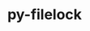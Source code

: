 ---
title: "py-filelock"
layout: cache
categories: [package, v0.19]
meta: {"versions": ["3.5.0", "3.8.0"], "compilers": ["gcc@=11.1.0", "gcc@=7.3.1", "gcc@=7.5.0", "oneapi@=2022.1.0"], "oss": ["amzn2", "ubuntu18.04", "ubuntu20.04"], "platforms": ["linux"], "targets": ["aarch64", "neoverse_n1", "x86_64", "x86_64_v3"], "stacks": ["aws-isc", "aws-isc-aarch64", "e4s", "e4s-oneapi", "ml-cpu", "ml-cuda", "ml-rocm", "radiuss"], "num_specs": 9, "num_specs_by_stack": {"aws-isc-aarch64": 2, "aws-isc": 1, "ml-cuda": 1, "ml-rocm": 1, "ml-cpu": 1, "radiuss": 2, "e4s": 2, "e4s-oneapi": 1}}
spec_details: [{"hash": "mdn2qgiucgdehnwmnmzahlgp4inlugj7", "compiler": "gcc@=7.3.1", "versions": ["3.8.0"], "os": "amzn2", "platform": "linux", "target": "aarch64", "variants": ["build_system=python_pip"], "stacks": ["aws-isc-aarch64"], "size": "-", "tarball": "https://binaries.spack.io/releases/v0.19/build_cache/linux-amzn2-aarch64/gcc-7.3.1/py-filelock-3.8.0/linux-amzn2-aarch64-gcc-7.3.1-py-filelock-3.8.0-mdn2qgiucgdehnwmnmzahlgp4inlugj7.spack"}, {"hash": "egj2arno7lukgfzju4uwsmn2otionxkq", "compiler": "gcc@=7.3.1", "versions": ["3.8.0"], "os": "amzn2", "platform": "linux", "target": "neoverse_n1", "variants": ["build_system=python_pip"], "stacks": ["aws-isc-aarch64"], "size": "-", "tarball": "https://binaries.spack.io/releases/v0.19/build_cache/linux-amzn2-neoverse_n1/gcc-7.3.1/py-filelock-3.8.0/linux-amzn2-neoverse_n1-gcc-7.3.1-py-filelock-3.8.0-egj2arno7lukgfzju4uwsmn2otionxkq.spack"}, {"hash": "bmj6xi6ntmjn2fnatliikwcw5xsifvys", "compiler": "gcc@=7.3.1", "versions": ["3.8.0"], "os": "amzn2", "platform": "linux", "target": "x86_64_v3", "variants": ["build_system=python_pip"], "stacks": ["aws-isc"], "size": "-", "tarball": "https://binaries.spack.io/releases/v0.19/build_cache/linux-amzn2-x86_64_v3/gcc-7.3.1/py-filelock-3.8.0/linux-amzn2-x86_64_v3-gcc-7.3.1-py-filelock-3.8.0-bmj6xi6ntmjn2fnatliikwcw5xsifvys.spack"}, {"hash": "4f6bbmtbywjirxluc6xqrqppomm4sfti", "compiler": "gcc@=7.3.1", "versions": ["3.5.0"], "os": "amzn2", "platform": "linux", "target": "x86_64_v3", "variants": ["build_system=python_pip"], "stacks": ["ml-cuda", "ml-rocm", "ml-cpu"], "size": "-", "tarball": "https://binaries.spack.io/releases/v0.19/build_cache/linux-amzn2-x86_64_v3/gcc-7.3.1/py-filelock-3.5.0/linux-amzn2-x86_64_v3-gcc-7.3.1-py-filelock-3.5.0-4f6bbmtbywjirxluc6xqrqppomm4sfti.spack"}, {"hash": "g7mkg3ew6dxvqyevhywfmzsjuzbdlir3", "compiler": "gcc@=7.5.0", "versions": ["3.5.0"], "os": "ubuntu18.04", "platform": "linux", "target": "x86_64", "variants": ["build_system=python_pip"], "stacks": ["radiuss"], "size": "-", "tarball": "https://binaries.spack.io/releases/v0.19/build_cache/linux-ubuntu18.04-x86_64/gcc-7.5.0/py-filelock-3.5.0/linux-ubuntu18.04-x86_64-gcc-7.5.0-py-filelock-3.5.0-g7mkg3ew6dxvqyevhywfmzsjuzbdlir3.spack"}, {"hash": "wzjijwhcncsgleepellulvpnn7nac42n", "compiler": "gcc@=7.5.0", "versions": ["3.8.0"], "os": "ubuntu18.04", "platform": "linux", "target": "x86_64", "variants": ["build_system=python_pip"], "stacks": ["radiuss"], "size": "-", "tarball": "https://binaries.spack.io/releases/v0.19/build_cache/linux-ubuntu18.04-x86_64/gcc-7.5.0/py-filelock-3.8.0/linux-ubuntu18.04-x86_64-gcc-7.5.0-py-filelock-3.8.0-wzjijwhcncsgleepellulvpnn7nac42n.spack"}, {"hash": "edbfeuremlytqabri27rqabnv4zdbhwf", "compiler": "gcc@=11.1.0", "versions": ["3.5.0"], "os": "ubuntu20.04", "platform": "linux", "target": "x86_64", "variants": ["build_system=python_pip"], "stacks": ["e4s"], "size": "-", "tarball": "https://binaries.spack.io/releases/v0.19/build_cache/linux-ubuntu20.04-x86_64/gcc-11.1.0/py-filelock-3.5.0/linux-ubuntu20.04-x86_64-gcc-11.1.0-py-filelock-3.5.0-edbfeuremlytqabri27rqabnv4zdbhwf.spack"}, {"hash": "hzccm7qytlfzot4qzago75scjdvrlutt", "compiler": "gcc@=11.1.0", "versions": ["3.8.0"], "os": "ubuntu20.04", "platform": "linux", "target": "x86_64", "variants": ["build_system=python_pip"], "stacks": ["e4s"], "size": "-", "tarball": "https://binaries.spack.io/releases/v0.19/build_cache/linux-ubuntu20.04-x86_64/gcc-11.1.0/py-filelock-3.8.0/linux-ubuntu20.04-x86_64-gcc-11.1.0-py-filelock-3.8.0-hzccm7qytlfzot4qzago75scjdvrlutt.spack"}, {"hash": "vthaphriht7nrptarnn32he3jdvci476", "compiler": "oneapi@=2022.1.0", "versions": ["3.5.0"], "os": "ubuntu20.04", "platform": "linux", "target": "x86_64", "variants": ["build_system=python_pip"], "stacks": ["e4s-oneapi"], "size": "-", "tarball": "https://binaries.spack.io/releases/v0.19/build_cache/linux-ubuntu20.04-x86_64/oneapi-2022.1.0/py-filelock-3.5.0/linux-ubuntu20.04-x86_64-oneapi-2022.1.0-py-filelock-3.5.0-vthaphriht7nrptarnn32he3jdvci476.spack"}]
---